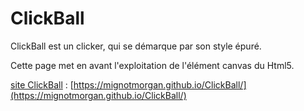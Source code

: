 # ClickBall

  ClickBall est un clicker, qui se démarque par son style épuré.

  Cette page met en avant l'exploitation de l'élément canvas du Html5.
  
  
  
  [site ClickBall](https://mignotmorgan.github.io/ClickBall/) : [https://mignotmorgan.github.io/ClickBall/](https://mignotmorgan.github.io/ClickBall/)
